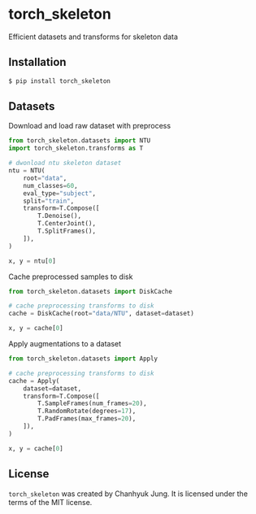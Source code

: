 # torch_skeleton

Efficient datasets and transforms for skeleton data

## Installation

```bash
$ pip install torch_skeleton
```

## Datasets

Download and load raw dataset with preprocess

```python
from torch_skeleton.datasets import NTU
import torch_skeleton.transforms as T

# dwonload ntu skeleton dataset
ntu = NTU(
    root="data",
    num_classes=60,
    eval_type="subject",
    split="train",
    transform=T.Compose([
        T.Denoise(),
        T.CenterJoint(),
        T.SplitFrames(),
    ]),
)

x, y = ntu[0]
```

Cache preprocessed samples to disk

```python
from torch_skeleton.datasets import DiskCache

# cache preprocessing transforms to disk
cache = DiskCache(root="data/NTU", dataset=dataset)

x, y = cache[0]
```

Apply augmentations to a dataset

```python
from torch_skeleton.datasets import Apply

# cache preprocessing transforms to disk
cache = Apply(
    dataset=dataset, 
    transform=T.Compose([
        T.SampleFrames(num_frames=20),
        T.RandomRotate(degrees=17),
        T.PadFrames(max_frames=20),
    ]),
)

x, y = cache[0]
```

## License

`torch_skeleton` was created by Chanhyuk Jung. It is licensed under the terms
of the MIT license.
